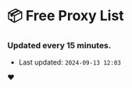 # :package: Free Proxy List
### Updated every 15 minutes.

- Last updated: `2024-09-13 12:03`

:heart:
